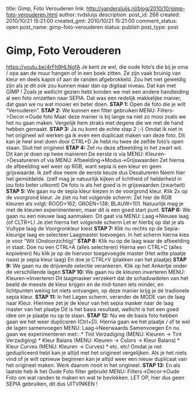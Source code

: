 title: Gimp, Foto Verouderen
link: http://vandersluijs.nl/blog/2010/10/gimp-foto-verouderen.html
author: tvdsluijs
description: 
post_id: 266
created: 2010/10/21 15:21:00
created_gmt: 2010/10/21 15:21:00
comment_status: open
post_name: gimp-foto-verouderen
status: publish
post_type: post

# Gimp, Foto Verouderen

https://youtu.be/4rFh9HLNgfA Je kent ze wel, die oude foto’s die bij je oma / opa aan de muur hangen of in een boek zitten. Ze zijn vaak bruinig van kleur en deels kapot of aan de randen afgebrokkeld. Zou het niet geweldig zijn als je dit ook zou kunnen maar dan op digitaal niveau. Dat kan met GIMP ! Zoals je wellicht gezien hebt konden we met een andere handleiding al een foto omzetten naar SEPIA. Dat was een redelijk makkelijke manier, dat gaan we nu wat mooier en beter doen. **STAP 1:** Open de foto die je wilt “Verouderen”. **STAP 2:** We kunnen een filter gebruiken MENU: Filters->Decor->Oude foto Maar deze manier is bij lange na niet zo mooi zoals we het nu gaan maken. Vergelijk hem straks met degene die we met de hand hebben gemaakt. **STAP 3:** Ja nu komt de echte stap 2 ;-) Omdat ik niet in het origineel wil werken ga ik even een duplicaat maken van deze foto. Dit kan je heel snel doen door CTRL+D Je hebt nu twee de zelfde foto’s open staan. Sluit het origineel **STAP 4:** Zet nu deze afbeelding in het zwart wit. Dit kan je doen op twee manieren De eerste is via MENU: Kleuren->Desatureren of via MENU: Afbeelding->Modus->Grijswaarden Zet hierna de afbeelding wel weer op RGB, want sepia is een kleur en geen grijswaarde. Ik zelf doe neem de eerste keuze dus Desatureren Neem hier het gemiddelde. (zelf mag je natuurlijk kijken of lichtheid of helderheid in jou foto beter uitkomt) De foto is als het goed is in grijswaarden (zwartwit) **STAP 5:** We gaan nu de sepia kleur kiezen in de voorgrond kleur. Klik 2x op de voorgrond kleur. Je ziet nu het volgende scherm: Zet hier de RGB kleuren als volgt: ROOD=162; GROEN=138; BLAUW=101. Natuurlijk mag je met de kleuren experimenteren, maar dit is een goed start punt. **STAP 6:** We gaan nu een nieuwe laag aanmaken. Dit gaat via MENU: Laag->Nieuwe laag (of CLTR+L) Je ziet hierna het volgende scherm Let er hierbij op dat je als Vultype laag de Voorgronkleur kiest **STAP 7:** Klik nu rechts op de Sepia-kleurige laag en selecteer Laagmaster toevoegen. In het scherm hierna kies je voor “Wit (Ondoorzichtig)” **STAP 8:** Klik nu op de laag waar de afbeelding in staat. Doe nu een CTRL+A (alles selecteren) Hierna een CTRL+C (alles kopieëren) Nu klik je op de hiervoor toegevoegde master (Het witte plaatje naast je sepia kleur laag) En doe je CTRL+V (plakken van het plaatje) **STAP 9:** We gaan nu de drijvende selectie verankeren. Klik op het Ankertje onder de verschillende lagen **STAP 10:** We gaan nu de kleuren inverteren MENU: Kleuren->Inverteren Dit laagmasker verzekert dat de schaduwdelen van het beeld de meeste de kleur krijgen en de mid-tonen iets minder, en lichtpunten weinig tot niets ontvangen, op deze manier krijg je de tradionele sepia kleur. **STAP 11:** In het Lagen scherm, verander de MODE van de laag naar Kleur. Hiermee zet je de kleur van het sepia masker naar de laag master van het plaatje Dit is het basis resultaat, wellicht is het een goed idee om je plaatje nu op te slaan. **STAP 12:** Nu we de basis foto hebben gaan we het weer dupliceren (Ctrl+D). Hierna gaan we het plaatje / of te wel de lagen samenvoegen MENU: Laag->Neerwaards Samenvoegen En nu gaan we experimenteren met:: * Tint Verzadiging (MENU: Kleuren -> Tint Verzadiging) * Kleur Balans (MENU: Kleuren -> Colors -> Kleur Balans) * Kleur Curves (MENU: Kleuren -> Curves) * etc. etc! Omdat je net gedupliceerd hebt kan je altijd met het origineel vergelijken. Als je het niets vind of je wilt opnieuw beginnen kan je altijd weer een nieuw duplicaat van het origineel maken. Werk daarom nooit in het origineel. **STAP 13:** En als laatste heb ik het Oude Foto filter gebruikt MENU: Filters->Decor->Oude Foto om wat randen te maken en wat te bevlekken. LET OP, hier dus geen SEPIA gebruiken, dit dus UITVINKEN !